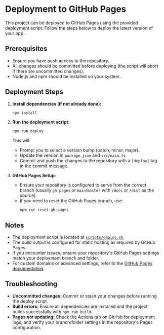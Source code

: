 # Deployment to GitHub Pages

This project can be deployed to GitHub Pages using the provided deployment script. Follow the steps below to deploy the latest version of your app.

## Prerequisites
- Ensure you have push access to the repository.
- All changes should be committed before deploying (the script will abort if there are uncommitted changes).
- Node.js and npm should be installed on your system.

## Deployment Steps

1. **Install dependencies (if not already done):**
   ```sh
   npm install
   ```

2. **Run the deployment script:**
   ```sh
   npm run deploy
   ```
   This will:
   - Prompt you to select a version bump (patch, minor, major).
   - Update the version in `package.json` and `src/main.ts`.
   - Commit and push the changes to the repository with a `[deploy]` tag in the commit message.

3. **GitHub Pages Setup:**
   - Ensure your repository is configured to serve from the correct branch (usually `gh-pages` or `main`/`master` with `/docs` or `/dist` as the source).
   - If you need to reset the GitHub Pages branch, use:
     ```sh
     npm run reset-gh-pages
     ```

## Notes
- The deployment script is located at [`scripts/deploy.sh`](../scripts/deploy.sh).
- The build output is configured for static hosting as required by GitHub Pages.
- If you encounter issues, ensure your repository's GitHub Pages settings match your deployment branch and folder.
- For custom domains or advanced settings, refer to the [GitHub Pages documentation](https://docs.github.com/en/pages).

## Troubleshooting
- **Uncommitted changes:** Commit or stash your changes before running the deploy script.
- **Build errors:** Ensure all dependencies are installed and the project builds successfully with `npm run build`.
- **Pages not updating:** Check the Actions tab on GitHub for deployment logs, and verify your branch/folder settings in the repository's Pages configuration. 